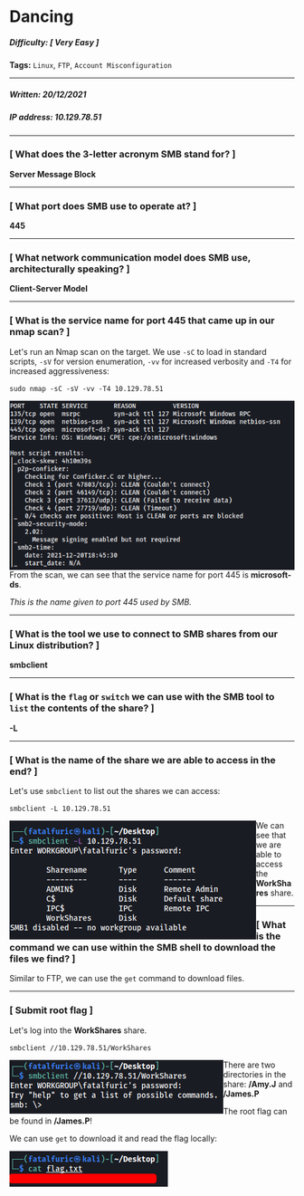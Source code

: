 # Dancing

##### Difficulty: [ Very Easy ]

**Tags:** `Linux`,  `FTP`,  `Account Misconfiguration`

---

##### Written: 20/12/2021

##### IP address: 10.129.78.51

---

### [ What does the 3-letter acronym SMB stand for? ]

**Server Message Block**

---

### [ What port does SMB use to operate at? ]

**445**

---

### [ What network communication model does SMB use, architecturally speaking? ]

**Client-Server Model**

---

### [ What is the service name for port 445 that came up in our nmap scan? ]

Let's run an Nmap scan on the target. We use `-sC` to load in standard scripts, `-sV` for version enumeration, `-vv` for increased verbosity and `-T4` for increased aggressiveness:

```
sudo nmap -sC -sV -vv -T4 10.129.78.51
```

<img style="float: left;" src="screenshots/screenshot1.png">

From the scan, we can see that the service name for port 445 is **microsoft-ds**.

*This is the name given to port 445 used by SMB.*

---

### [ What is the tool we use to connect to SMB shares from our Linux distribution? ]

**smbclient**

---

### [ What is the `flag` or `switch` we can use with the SMB tool to `list` the contents of the share? ]

**-L**

---

### [ What is the name of the share we are able to access in the end? ]

Let's use `smbclient` to list out the shares we can access:

```
smbclient -L 10.129.78.51
```

<img style="float: left;" src="screenshots/screenshot2.png">

We can see that we are able to access the **WorkShares** share.

---

### [ What is the command we can use within the SMB shell to download the files we find? ]

Similar to FTP, we can use the `get` command to download files.

---

### [ Submit root flag ]

Let's log into the **WorkShares** share.

```
smbclient //10.129.78.51/WorkShares
```

<img style="float: left;" src="screenshots/screenshot3.png">

There are two directories in the share: **/Amy.J** and **/James.P**

The root flag can be found in **/James.P**!

We can use `get` to download it and read the flag locally:

<img style="float: left;" src="screenshots/screenshot4.png">
